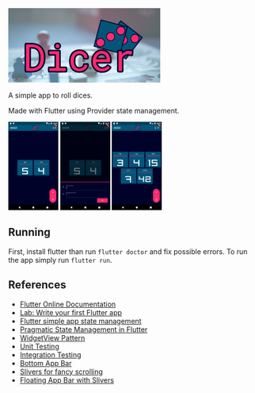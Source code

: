 <img src="assets/feature-image.png" width="61%">

A simple app to roll dices.

Made with Flutter using Provider state management.

<p float="left">
  <img src="assets/screenshot-1.png" width="20%">
  <img src="assets/screenshot-2.png" width="20%">
  <img src="assets/screenshot-3.png" width="20%">
</p>

## Running

First, install flutter than run `flutter doctor` and fix possible errors.
To run the app simply run `flutter run`.

## References

- [Flutter Online Documentation](https://flutter.dev/docs)
- [Lab: Write your first Flutter app](https://flutter.dev/docs/get-started/codelab)
- [Flutter simple app state management](https://flutter.dev/docs/development/data-and-backend/state-mgmt/simple)
- [Pragmatic State Management in Flutter](https://www.youtube.com/watch?v=d_m5csmrf7I)
- [WidgetView Pattern](https://blog.gskinner.com/archives/2020/02/flutter-widgetview-a-simple-separation-of-layout-and-logic.html)
- [Unit Testing](https://flutter.dev/docs/cookbook/testing/unit/introduction)
- [Integration Testing](https://flutter.dev/docs/cookbook/testing/integration/introduction)
- [Bottom App Bar](https://proandroiddev.com/flutter-how-to-using-bottomappbar-75d53426f5af)
- [Slivers for fancy scrolling](https://flutter.dev/docs/development/ui/advanced/slivers)
- [Floating App Bar with Slivers](https://flutter.dev/docs/cookbook/lists/floating-app-bar)
